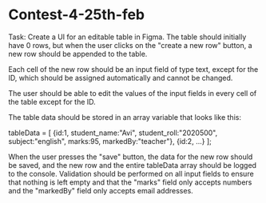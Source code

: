 # Contest-4-25th-feb
Task:
Create a UI for an editable table in Figma. The table should initially have 0 rows, but when the user clicks on the "create a new row" button, a new row should be appended to the table.

Each cell of the new row should be an input field of type text, except for the ID, which should be assigned automatically and cannot be changed.

The user should be able to edit the values of the input fields in every cell of the table except for the ID.

The table data should be stored in an array variable that looks like this:


tableData = [
  {id:1, student_name:"Avi", student_roll:"2020500", subject:"english", marks:95, markedBy:"teacher"},
  {id:2, ...}
];

When the user presses the "save" button, the data for the new row should be saved, and the new row and the entire tableData array should be logged to the console. Validation should be performed on all input fields to ensure that nothing is left empty and that the "marks" field only accepts numbers and the "markedBy" field only accepts email addresses.
